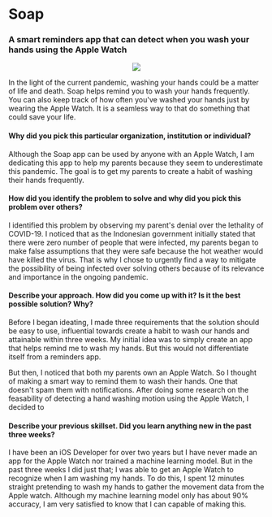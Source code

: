 # Soap
### A smart reminders app that can detect when you wash your hands using the Apple Watch

<p align="center">
  <img src="https://github.com/trevinwisaksana/Soap/Assets/banner.pdf">
</p>

In the light of the current pandemic, washing your hands could be a matter of life and death. Soap helps remind you to wash your hands frequently. You can also keep track of how often you've washed your hands just by wearing the Apple Watch. It is a seamless way to that do something that could save your life.

#### Why did you pick this particular organization, institution or individual?

Although the Soap app can be used by anyone with an Apple Watch, I am dedicating this app to help my parents because they seem to underestimate this pandemic. The goal is to get my parents to create a habit of washing their hands frequently.

#### How did you identify the problem to solve and why did you pick this problem over others?

I identified this problem by observing my parent's denial over the lethality of COVID-19. I noticed that as the Indonesian government initially stated that there were zero number of people that were infected, my parents began to make false assumptions that they were safe because the hot weather would have killed the virus. That is why I chose to urgently find a way to mitigate the possibility of being infected over solving others because of its relevance and importance in the ongoing pandemic.

#### Describe your approach. How did you come up with it? Is it the best possible solution? Why?

Before I began ideating, I made three requirements that the solution should be easy to use, influential towards create a habit to wash our hands and attainable within three weeks. My initial idea was to simply create an app that helps remind me to wash my hands. But this would not differentiate itself from a reminders app.

But then, I noticed that both my parents own an Apple Watch. So I thought of making a smart way to remind them to wash their hands. One that doesn't spam them with notifications. After doing some research on the feasability of detecting a hand washing motion using the Apple Watch, I decided to 

#### Describe your previous skillset. Did you learn anything new in the past three weeks? 

I have been an iOS Developer for over two years but I have never made an app for the Apple Watch nor trained a machine learning model. But in the past three weeks I did just that; I was able to get an Apple Watch to recognize when I am washing my hands. To do this, I spent 12 minutes straight pretending to wash my hands to gather the movement data from the Apple watch. Although my machine learning model only has about 90% accuracy, I am very satisfied to know that I can capable of making this.
